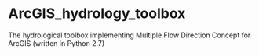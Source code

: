 # ArcGIS_hydrology_toolbox
The hydrological toolbox implementing Multiple Flow Direction Concept  for ArcGIS (written in Python 2.7)
